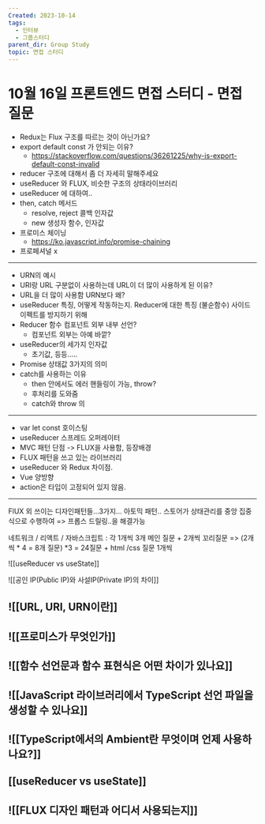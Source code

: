 ```yaml
---
Created: 2023-10-14
tags:
  - 인터뷰
  - 그룹스터디
parent_dir: Group Study
topic: 면접 스터디
---
```

# 10월 16일 프론트엔드 면접 스터디 - 면접 질문
- Redux는 Flux 구조를 따르는 것이 아닌가요?
- export default const 가 안되는 이유?
	- https://stackoverflow.com/questions/36261225/why-is-export-default-const-invalid
- reducer 구조에 대해서 좀 더 자세히 말해주세요
- useReducer 와 FLUX, 비슷한 구조의 상태라이브러리
- useReducer 에 대하여..
- then, catch 메서드 
	- resolve, reject 콜백 인자값
	- new 생성자 함수, 인자값
- 프로미스 체이닝 
	- https://ko.javascript.info/promise-chaining
- 프로페셔널 x
-----
- URN의 예시
- URI랑 URL 구분없이 사용하는데 URL이 더 많이 사용하게 된 이유?
- URL을 더 많이 사용함 URN보다 왜? 
- useReducer 특징, 어떻게 작동하는지. Reducer에 대한 특징 (불순함수) 사이드 이펙트를 방지하기 위해
- Reducer 함수 컴포넌트 외부 내부 선언?
	- 컴포넌트 외부는 아예 바깥? 
- useReducer의 세가지 인자값
	- 초기값, 등등.....
- Promise 상태값 3가지의 의미
- catch를 사용하는 이유
	- then 안에서도 에러 핸들링이 가능, throw? 
	- 후처리를 도와줌
	- catch와 throw 의 
-----
- var let const 호이스팅
- useReducer 스프레드 오퍼레이터
- MVC 패턴 단점 -> FLUX을 사용함, 등장배경
- FLUX 패턴을 쓰고 있는 라이브러리 
- useReducer 와 Redux 차이점.
- Vue 양방향
- action은 타입이 고정되어 있지 않음.
----
FlUX 외 쓰이는 디자인패턴들...3가지...
아토믹 패턴..
스토어가 상태관리를 중앙 집중식으로 수행하여 => 프롭스 드릴링..을 해결가능


네트워크 / 리액트 / 자바스크립트 : 각 1개씩 3개 메인 질문 + 2개씩 꼬리질문 => (2개씩 * 4 = 8개 질문) *3 = 24질문 + html /css 질문 1개씩



![[useReducer vs useState]]

![[공인 IP(Public IP)와 사설IP(Private IP)의 차이]]

## ![[URL, URI, URN이란]]
## ![[프로미스가 무엇인가]]
## ![[함수 선언문과 함수 표현식은 어떤 차이가 있나요]]
## ![[JavaScript 라이브러리에서 TypeScript 선언 파일을 생성할 수 있나요]]
## ![[TypeScript에서의 Ambient란 무엇이며 언제 사용하나요?]]
## [[useReducer vs useState]]
## ![[FLUX 디자인 패턴과 어디서 사용되는지]]